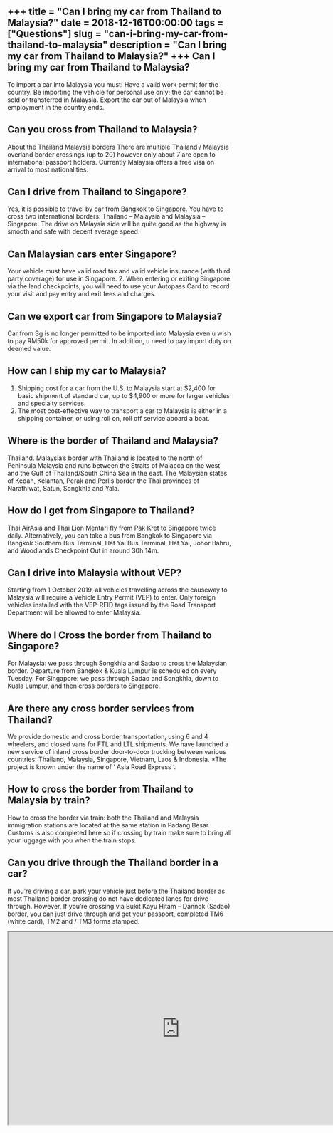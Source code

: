 +++
title = "Can I bring my car from Thailand to Malaysia?"
date = 2018-12-16T00:00:00
tags = ["Questions"]
slug = "can-i-bring-my-car-from-thailand-to-malaysia"
description = "Can I bring my car from Thailand to Malaysia?"
+++
Can I bring my car from Thailand to Malaysia?
---------------------------------------------

To import a car into Malaysia you must: Have a valid work permit for the country. Be importing the vehicle for personal use only; the car cannot be sold or transferred in Malaysia. Export the car out of Malaysia when employment in the country ends.

Can you cross from Thailand to Malaysia?
----------------------------------------

About the Thailand Malaysia borders There are multiple Thailand / Malaysia overland border crossings (up to 20) however only about 7 are open to international passport holders. Currently Malaysia offers a free visa on arrival to most nationalities.

Can I drive from Thailand to Singapore?
---------------------------------------

Yes, it is possible to travel by car from Bangkok to Singapore. You have to cross two international borders: Thailand – Malaysia and Malaysia – Singapore. The drive on Malaysia side will be quite good as the highway is smooth and safe with decent average speed.

Can Malaysian cars enter Singapore?
-----------------------------------

Your vehicle must have valid road tax and valid vehicle insurance (with third party coverage) for use in Singapore. 2. When entering or exiting Singapore via the land checkpoints, you will need to use your Autopass Card to record your visit and pay entry and exit fees and charges.

Can we export car from Singapore to Malaysia?
---------------------------------------------

Car from Sg is no longer permitted to be imported into Malaysia even u wish to pay RM50k for approved permit. In addition, u need to pay import duty on deemed value.

How can I ship my car to Malaysia?
----------------------------------

1. Shipping cost for a car from the U.S. to Malaysia start at $2,400 for basic shipment of standard car, up to $4,900 or more for larger vehicles and specialty services.
2. The most cost-effective way to transport a car to Malaysia is either in a shipping container, or using roll on, roll off service aboard a boat.

Where is the border of Thailand and Malaysia?
---------------------------------------------

Thailand. Malaysia’s border with Thailand is located to the north of Peninsula Malaysia and runs between the Straits of Malacca on the west and the Gulf of Thailand/South China Sea in the east. The Malaysian states of Kedah, Kelantan, Perak and Perlis border the Thai provinces of Narathiwat, Satun, Songkhla and Yala.

How do I get from Singapore to Thailand?
----------------------------------------

Thai AirAsia and Thai Lion Mentari fly from Pak Kret to Singapore twice daily. Alternatively, you can take a bus from Bangkok to Singapore via Bangkok Southern Bus Terminal, Hat Yai Bus Terminal, Hat Yai, Johor Bahru, and Woodlands Checkpoint Out in around 30h 14m.

Can I drive into Malaysia without VEP?
--------------------------------------

Starting from 1 October 2019, all vehicles travelling across the causeway to Malaysia will require a Vehicle Entry Permit (VEP) to enter. Only foreign vehicles installed with the VEP-RFID tags issued by the Road Transport Department will be allowed to enter Malaysia.

Where do I Cross the border from Thailand to Singapore?
-------------------------------------------------------

For Malaysia: we pass through Songkhla and Sadao to cross the Malaysian border. Departure from Bangkok &amp; Kuala Lumpur is scheduled on every Tuesday. For Singapore: we pass through Sadao and Songkhla, down to Kuala Lumpur, and then cross borders to Singapore.

Are there any cross border services from Thailand?
--------------------------------------------------

We provide domestic and cross border transportation, using 6 and 4 wheelers, and closed vans for FTL and LTL shipments. We have launched a new service of inland cross border door-to-door trucking between various countries: Thailand, Malaysia, Singapore, Vietnam, Laos &amp; Indonesia. \*The project is known under the name of ‘ Asia Road Express ’.

How to cross the border from Thailand to Malaysia by train?
-----------------------------------------------------------

How to cross the border via train: both the Thailand and Malaysia immigration stations are located at the same station in Padang Besar. Customs is also completed here so if crossing by train make sure to bring all your luggage with you when the train stops.

Can you drive through the Thailand border in a car?
---------------------------------------------------

If you’re driving a car, park your vehicle just before the Thailand border as most Thailand border crossing do not have dedicated lanes for drive-through. However, If you’re crossing via Bukit Kayu Hitam – Dannok (Sadao) border, you can just drive through and get your passport, completed TM6 (white card), TM2 and / TM3 forms stamped.

<iframe allow="accelerometer; autoplay; clipboard-write; encrypted-media; gyroscope; picture-in-picture" allowfullscreen="" class="__youtube_prefs__  epyt-is-override  no-lazyload" data-no-lazy="1" data-origheight="433" data-origwidth="770" data-skipgform_ajax_framebjll="" height="433" id="_ytid_58863" loading="lazy" src="https://www.youtube.com/embed/vUqRNPvQuhA?enablejsapi=1&autoplay=0&cc_load_policy=0&cc_lang_pref=&iv_load_policy=1&loop=0&modestbranding=0&rel=1&fs=1&playsinline=0&autohide=2&theme=dark&color=red&controls=1&" title="YouTube player" width="770"></iframe>